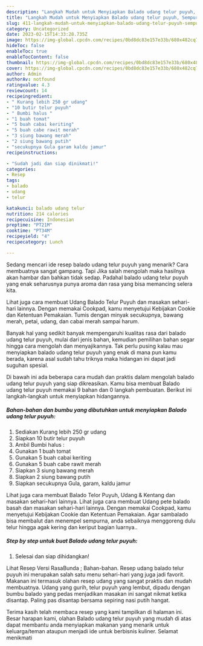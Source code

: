 ```yaml
---
description: "Langkah Mudah untuk Menyiapkan Balado udang telur puyuh, Sempurna"
title: "Langkah Mudah untuk Menyiapkan Balado udang telur puyuh, Sempurna"
slug: 411-langkah-mudah-untuk-menyiapkan-balado-udang-telur-puyuh-sempurna
category: Uncategorized
date: 2023-02-15T14:33:28.735Z
image: https://img-global.cpcdn.com/recipes/0bd8dc83e157e33b/680x482cq70/balado-udang-telur-puyuh-foto-resep-utama.jpg
hideToc: false
enableToc: true
enableTocContent: false
thumbnail: https://img-global.cpcdn.com/recipes/0bd8dc83e157e33b/680x482cq70/balado-udang-telur-puyuh-foto-resep-utama.jpg
cover: https://img-global.cpcdn.com/recipes/0bd8dc83e157e33b/680x482cq70/balado-udang-telur-puyuh-foto-resep-utama.jpg
author: Admin
authorAv: notfound
ratingvalue: 4.3
reviewcount: 14
recipeingredient:
- " Kurang lebih 250 gr udang"
- "10 butir telur puyuh"
- " Bumbi halus "
- "1 buah tomat"
- "5 buah cabai keriting"
- "5 buah cabe rawit merah"
- "3 siung bawang merah"
- "2 siung bawang putih"
- "secukupnya Gula garam kaldu jamur"
recipeinstructions:

- "Sudah jadi dan siap dinikmati!"
categories:
- Resep
tags:
- balado
- udang
- telur

katakunci: balado udang telur 
nutrition: 214 calories
recipecuisine: Indonesian
preptime: "PT21M"
cooktime: "PT34M"
recipeyield: "4"
recipecategory: Lunch

---
```



Sedang mencari ide resep balado udang telur puyuh yang menarik? Cara membuatnya sangat gampang. Tapi Jika salah mengolah maka hasilnya akan hambar dan bahkan tidak sedap. Padahal balado udang telur puyuh yang enak seharusnya punya aroma dan rasa yang bisa memancing selera kita.


Lihat juga cara membuat Udang Balado Telur Puyuh dan masakan sehari-hari lainnya. Dengan memakai Cookpad, kamu menyetujui Kebijakan Cookie dan Ketentuan Pemakaian. Tumis dengan minyak secukupnya, bawang merah, petai, udang, dan cabai merah sampai harum.

Banyak hal yang sedikit banyak mempengaruhi kualitas rasa dari balado udang telur puyuh, mulai dari jenis bahan, kemudian pemilihan bahan segar hingga cara mengolah dan menyajikannya. Tak perlu pusing kalau mau menyiapkan balado udang telur puyuh yang enak di mana pun kamu berada, karena asal sudah tahu triknya maka hidangan ini dapat jadi suguhan spesial.


Di bawah ini ada beberapa cara mudah dan praktis dalam mengolah balado udang telur puyuh yang siap dikreasikan. Kamu bisa membuat Balado udang telur puyuh memakai 9 bahan dan 0 langkah pembuatan. Berikut ini langkah-langkah untuk menyiapkan hidangannya.

<!--inarticleads1-->

##### Bahan-bahan dan bumbu yang dibutuhkan untuk menyiapkan Balado udang telur puyuh:

1. Sediakan  Kurang lebih 250 gr udang
1. Siapkan 10 butir telur puyuh
1. Ambil  Bumbi halus :
1. Gunakan 1 buah tomat
1. Gunakan 5 buah cabai keriting
1. Gunakan 5 buah cabe rawit merah
1. Siapkan 3 siung bawang merah
1. Siapkan 2 siung bawang putih
1. Siapkan secukupnya Gula, garam, kaldu jamur


Lihat juga cara membuat Balado Telor Puyuh, Udang &amp; Kentang dan masakan sehari-hari lainnya. Lihat juga cara membuat Udang pete balado basah dan masakan sehari-hari lainnya. Dengan memakai Cookpad, kamu menyetujui Kebijakan Cookie dan Ketentuan Pemakaian. Agar sambalado bisa membalut dan menempel sempurna, anda sebaiknya menggoreng dulu telur hingga agak kering dan keriput bagian luarnya.. 

<!--inarticleads2-->

##### Step by step untuk buat Balado udang telur puyuh:


1. Selesai dan siap dihidangkan!

Lihat Resep Versi RasaBunda ; Bahan-bahan. Resep udang balado telur puyuh ini merupakan salah satu menu sehari-hari yang juga jadi favorit. Makanan ini termasuk olahan resep udang yang sangat praktis dan mudah membuatnya. Udang yang gurih, telur puyuh yang lembut, dipadu dengan bumbu balado yang pedas menjadikan masakan ini sangat nikmat ketika disantap. Paling pas disantap bersama sepiring nasi putih hangat. 

Terima kasih telah membaca resep yang kami tampilkan di halaman ini. Besar harapan kami, olahan Balado udang telur puyuh yang mudah di atas dapat membantu anda menyiapkan makanan yang menarik untuk keluarga/teman ataupun menjadi ide untuk berbisnis kuliner. Selamat menikmati
